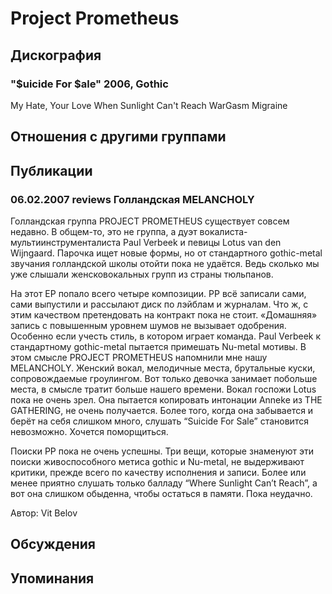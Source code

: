 # Project Prometheus



## Дискография

### "$uicide For $ale" 2006, Gothic

My Hate, Your Love
When Sunlight Can't Reach
WarGasm
Migraine


## Отношения с другими группами


## Публикации

### 06.02.2007 reviews Голландская MELANCHOLY

<P>Голландская группа PROJECT PROMETHEUS существует совсем недавно. В общем-то, это не группа, а дуэт вокалиста-мультиинструменталиста Paul Verbeek и певицы Lotus van den Wijngaard. Парочка ищет новые формы, но от стандартного gothic-metal звучания голландской школы отойти пока не удаётся. Ведь сколько мы уже слышали женсковокальных групп из страны тюльпанов.</P>
<P>На этот EP попало всего четыре композиции. PP всё записали сами, сами выпустили и рассылают диск по лэйблам и журналам. Что ж, с этим качеством претендовать на контракт пока не стоит. «Домашняя» запись с повышенным уровнем шумов не вызывает одобрения. Особенно если учесть стиль, в котором играет команда. Paul Verbeek к стандартному gothic-metal пытается примешать Nu-metal мотивы. В этом смысле PROJECT PROMETHEUS напомнили мне нашу MELANCHOLY. Женский вокал, мелодичные места, брутальные куски, сопровождаемые гроулингом. Вот только девочка занимает побольше места, в смысле тратит больше нашего времени. Вокал госпожи Lotus пока не очень зрел. Она пытается копировать интонации Anneke из THE GATHERING, не очень получается. Более того, когда она забывается и берёт на себя слишком много, слушать “Suicide For Sale” становится невозможно. Хочется поморщиться.</P>
<P>Поиски PP пока не очень успешны. Три вещи, которые знаменуют эти поиски живоспособного метиса gothic и Nu-metal, не выдерживают критики, прежде всего по качеству исполнения и записи. Более или менее приятно слушать только балладу “Where Sunlight Can’t Reach”, а вот она слишком обыденна, чтобы остаться в памяти. Пока неудачно.</P>
Автор: Vit Belov


## Обсуждения


## Упоминания

